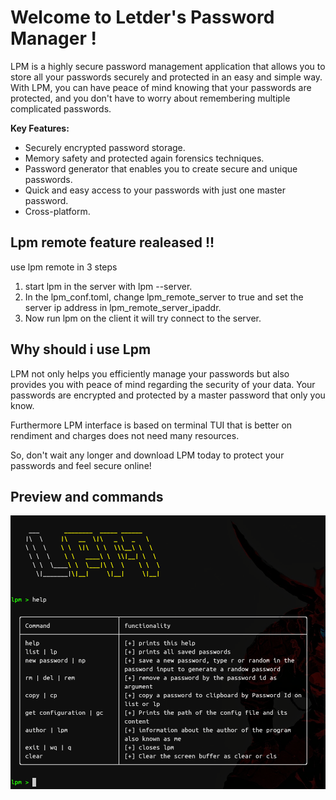 # Welcome to Letder's Password Manager !

LPM is a highly secure password management application that allows you to store all your passwords securely and protected in an easy and simple way. With LPM, you can have peace of mind knowing that your passwords are protected, and you don't have to worry about remembering multiple complicated passwords.

**Key Features:**

- Securely encrypted password storage.
- Memory safety and protected again forensics techniques.
- Password generator that enables you to create secure and unique passwords.
- Quick and easy access to your passwords with just one master password.
- Cross-platform.

## Lpm remote feature realeased !! 
use lpm remote in 3 steps
 1. start lpm in the server with lpm --server.
 2. In the lpm\_conf.toml, change lpm\_remote\_server to true and set the server ip address in lpm\_remote\_server\_ipaddr.
 3. Now run lpm on the client it will try connect to the server.

## Why should i use Lpm
LPM not only helps you efficiently manage your passwords but also provides you with peace of mind regarding the security of your data. Your passwords are encrypted and protected by a master password that only you know.

Furthermore LPM interface is based on terminal TUI that is better on rendiment and charges does not need many resources.

So, don't wait any longer and download LPM today to protect your passwords and feel secure online!

## Preview and commands
![Help LPM](media/help.png)
